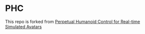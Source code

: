 # PHC
This repo is forked from [Perpetual Humanoid Control for Real-time Simulated Avatars](https://github.com/ZhengyiLuo/PerpetualHumanoidControl)
